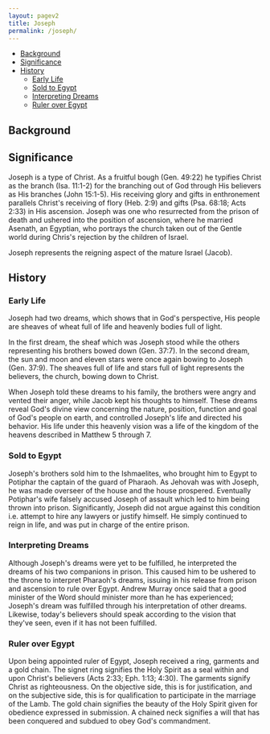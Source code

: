 ```yaml
---
layout: pagev2
title: Joseph
permalink: /joseph/
---
```

- [Background](#background)
- [Significance](#significance)
- [History](#history)
  - [Early Life](#early-life)
  - [Sold to Egypt](#sold-to-egypt)
  - [Interpreting Dreams](#interpreting-dreams)
  - [Ruler over Egypt](#ruler-over-egypt)

## Background

## Significance

Joseph is a type of Christ. As a fruitful bough (Gen. 49:22) he typifies Christ as the  branch (Isa. 11:1-2) for the branching out of God through His believers as His branches (John 15:1-5). His receiving glory and gifts in enthronement parallels Christ's receiving of flory (Heb. 2:9) and gifts (Psa. 68:18; Acts 2:33) in His ascension. Joseph was one who resurrected from the prison of death and ushered into the position of ascension, where he married Asenath, an Egyptian, who portrays the church taken out of the Gentle world during Chris's rejection by the children of Israel.


Joseph represents the reigning aspect of the mature Israel (Jacob). 

## History

### Early Life

Joseph had two dreams, which shows that in God's perspective, His people are sheaves of wheat full of life and heavenly bodies full of light. 

In the first dream, the sheaf which was Joseph stood while the others representing his brothers bowed down (Gen. 37:7). In the second dream, the sun and moon and eleven stars were once again bowing to Joseph (Gen. 37:9). The sheaves full of life and stars full of light represents the believers, the church, bowing down to Christ.

When Joseph told these dreams to his family, the brothers were angry and vented their anger, while Jacob kept his thoughts to himself. These dreams reveal God's divine view concerning the nature, position, function and goal of God's people on earth, and controlled Joseph's life and directed his behavior. His life under this heavenly vision was a life of the kingdom of the heavens described in Matthew 5 through 7. 

### Sold to Egypt

Joseph's brothers sold him to the Ishmaelites, who brought him to Egypt to Potiphar the captain of the guard of Pharaoh. As Jehovah was with Joseph, he was made overseer of the house and the house prospered. Eventually Potiphar's wife falsely accused Joseph of assault which led to him being thrown into prison. Significantly, Joseph did not argue against this condition i.e. attempt to hire any lawyers or justify himself. He simply continued to reign in life, and was put in charge of the entire prison. 
 
### Interpreting Dreams

Although Joseph's dreams were yet to be fulfilled, he interpreted the dreams of his two companions in prison. This caused him to be ushered to the throne to interpret Pharaoh's dreams, issuing in his release from prison and ascension to rule over Egypt. Andrew Murray once said that a good minister of the Word should minister more than he has experienced; Joseph's dream was fulfilled through his interpretation of other dreams. Likewise, today's believers should speak according to the vision that they've seen, even if it has not been fulfilled. 

### Ruler over Egypt

Upon being appointed ruler of Egypt, Joseph received a ring, garments and a gold chain. The signet ring signifies the Holy Spirit as a seal within and upon Christ's believers (Acts 2:33; Eph. 1:13; 4:30). The garments signify Christ as righteousness. On the objective side, this is for justification, and on the subjective side, this is for qualification to participate in the marriage of the Lamb. The gold chain signifies the beauty of the Holy Spirit given for obedience expressed in submission. A chained neck signifies a will that has been conquered and subdued to obey God's commandment.
